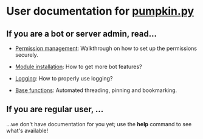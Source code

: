 ﻿# User documentation for [pumpkin.py](https://github.com/pumpkin-py/pumpkin-py)

## If you are a bot or server admin, read...

- [Permission management](en/acl.md): Walkthrough on how to set up the permissions securely.

- [Module installation](en/module-installation.md): How to get more bot features?

- [Logging](en/logging.md): How to properly use logging?

- [Base functions](en/base-functions.md): Automated threading, pinning and bookmarking.

## If you are regular user, ...

...we don't have documentation for you yet; use the **help** command to see what's available!

